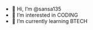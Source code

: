 - 👋 Hi, I’m @sansa135
- 👀 I’m interested in CODING
- 🌱 I’m currently learning BTECH

<!---
sansa135/sansa135 is a ✨ special ✨ repository because its `README.md` (this file) appears on your GitHub profile.
You can click the Preview link to take a look at your changes.
--->
